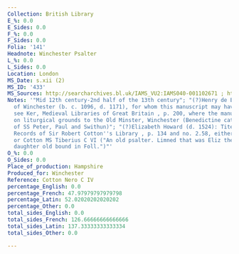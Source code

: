 ```yaml
---
Collection: British Library
E_%: 0.0
E_Sides: 0.0
F_%: 0.0
F_Sides: 0.0
Folia: '141'
Headnote: Winchester Psalter
L_%: 0.0
L_Sides: 0.0
Location: London
MS_Date: s.xii (2)
MS_ID: '433'
MS_Sources: http://searcharchives.bl.uk/IAMS_VU2:IAMS040-001102671 ; https://www.europeana.eu/portal/en/record/92037/_http___www_bl_uk_onlinegallery_onlineex_illmanus_cottmanucoll_a_zoomify75339_html.html
Notes: '"Mid 12th century-2nd half of the 13th century"; "(?)Henry de Blois, bishop
  of Winchester (b. c. 1096, d. 1171), for whom this manuscript may have been made:
  see Ker, Medieval Libraries of Great Britain , p. 200, where the manuscript is attributed
  on liturgical grounds to the Old Minster, Winchester (Benedictine cathedral priory
  of SS Peter, Paul and Swithun)"; "(?)Elizabeth Howard (d. 1524): Tite, The Early
  Records of Sir Robert Cotton''s Library , p. 134 and no. 2.58, either this manuscript
  or Cotton MS Tiberius C VI ("An old psalter. Limned that was Eliz the Duke of Norfocks
  daughter old bound in Foll.")"'
O_%: 0.0
O_Sides: 0.0
Place_of_production: Hampshire
Produced_for: Winchester
Reference: Cotton Nero C IV
percentage_English: 0.0
percentage_French: 47.97979797979798
percentage_Latin: 52.02020202020202
percentage_Other: 0.0
total_sides_English: 0.0
total_sides_French: 126.66666666666666
total_sides_Latin: 137.33333333333334
total_sides_Other: 0.0

---
```

